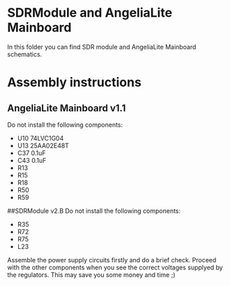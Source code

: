 # SDRModule and AngeliaLite Mainboard
In this folder you can find SDR module and AngeliaLite Mainboard schematics.

# Assembly instructions
## AngeliaLite Mainboard v1.1
Do not install the following components:
- U10 74LVC1G04
- U13 25AA02E48T
- C37 0.1uF
- C43 0.1uF
- R13
- R15
- R18
- R50
- R59

##SDRModule v2.B
Do not install the following components:
- R35
- R72
- R75
- L23

Assemble the power supply circuits firstly and do a brief check. Proceed with the other components when you see the correct voltages supplyed by the regulators. This may save you some money and time ;)
